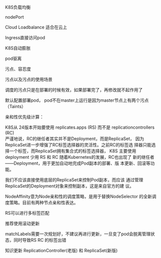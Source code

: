 


K8S负载均衡

nodePort

Cloud Loadbalance 适合在云上

Ingress直接访问pod


K8S自动膨胀

pod驱离

污点、容忍度

污点以及污点的使用场景

调度的污点只是在部署的时候有效，如果部署完了，再修改就不起作用了

默认配置部署pod， pod不在master上运行是因为master节点上有两个污点（Taints）


亲和性优先级计算：


K8S从 24版本开始要使用 replicates.apps (RS) 而不是 replicationcontrollers (RC)  
    严谨地说，RC的继任者其实并不是Deployment，而是ReplicaSet， 因为ReplicaSet进一步增强了RC标签选择器的灵活性。之前RC的标签选 择器只能选择一个标签，而ReplicaSet拥有集合式的标签选择器，
K8S 主要使用deployment 少用 RS 和 RC   随着Kubernetes的发展，RC也出现了 新的继任者——Deployment，用于更加自动地完成Pod副本的部署、版 本更新、回滚等功能。

我们不应该直接使用底层的ReplicaSet来控制Pod副本，而应该 通过管理ReplicaSet的Deployment对象来控制副本，这是来自官方的建 议。



NodeAffinity意为Node亲和性的调度策略，是用于替换NodeSelector 的全新调度策略。目前有两种节点亲和性表达。


RS可以进行多标签匹配


推荐使用滚动更新


matchLabels需要一次规划好，不建议再进行更新，一旦变了pod会脱离管理状态，同时导致RS RC 的标签出错


知识更新 ReplicationController(老版) 和 ReplicaSet(新版)